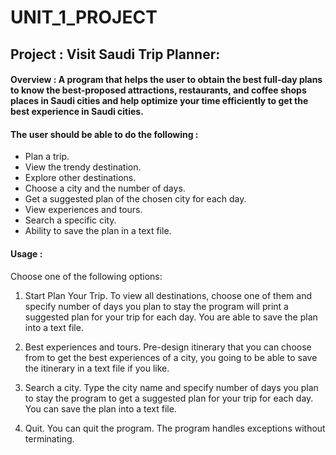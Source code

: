 # UNIT_1_PROJECT

## Project :  Visit Saudi Trip Planner:

#### Overview : A program that helps the user to obtain the best full-day plans to know the best-proposed attractions, restaurants, and coffee shops places in Saudi cities and help optimize your time efficiently to get the best experience in Saudi cities.

#### The user should be able to do the following :
- Plan a trip.
-	View the trendy destination.
-	Explore other destinations.
-	Choose a city and the number of days.
-	Get a suggested plan of the chosen city for each day.
-	View experiences and tours.
-	Search a specific city.
-	Ability to save the plan in a text file.


#### Usage :
Choose one of the following options:

1.	Start Plan Your Trip.
To view all destinations, choose one of them and specify number of days you plan to stay the program will print a suggested plan for your trip for each day. You are able to save the plan into a text file.

2.	Best experiences and tours.
Pre-design itinerary that you can choose from to get the best experiences of a city, you going to be able to save the itinerary in a text file if you like.

3.	 Search a city.
Type the city name and specify number of days you plan to stay the program to get a suggested plan for your trip for each day. You can save the plan into a text file.

4.	Quit.
You can quit the program. The program handles exceptions without terminating.
